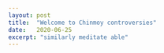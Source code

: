 ```yaml
---
layout: post
title:  "Welcome to Chinmoy controversies"
date:   2020-06-25
excerpt: "similarly meditate able"
---
```


